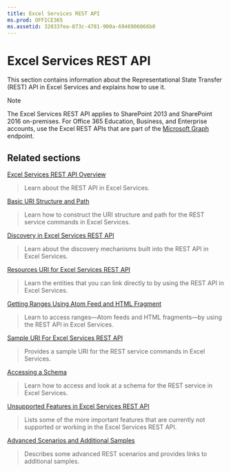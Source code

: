 ```yaml
---
title: Excel Services REST API
ms.prod: OFFICE365
ms.assetid: 32033fea-873c-4781-900a-6946906066b0
---
```



# Excel Services REST API

This section contains information about the Representational State Transfer (REST) API in Excel Services and explains how to use it. 
  
    
    


> [!NOTE]
> The Excel Services REST API applies to SharePoint 2013 and SharePoint 2016 on-premises. For Office 365 Education, Business, and Enterprise accounts, use the Excel REST APIs that are part of the  [Microsoft Graph](http://graph.microsoft.io/en-us/docs/api-reference/v1.0/resources/excel
) endpoint.
  
    
    


## Related sections


 [Excel Services REST API Overview](excel-services-rest-api-overview.md)
  
    
    
> Learn about the REST API in Excel Services. 
    
  
 [Basic URI Structure and Path](basic-uri-structure-and-path.md)
  
    
    
> Learn how to construct the URI structure and path for the REST service commands in Excel Services. 
    
  
 [Discovery in Excel Services REST API](discovery-in-excel-services-rest-api.md)
  
    
    
> Learn about the discovery mechanisms built into the REST API in Excel Services. 
    
  
 [Resources URI for Excel Services REST API](resources-uri-for-excel-services-rest-api.md)
  
    
    
> Learn the entities that you can link directly to by using the REST API in Excel Services. 
    
  
 [Getting Ranges Using Atom Feed and HTML Fragment](getting-ranges-using-atom-feed-and-html-fragment.md)
  
    
    
> Learn to access ranges—Atom feeds and HTML fragments—by using the REST API in Excel Services. 
    
  
 [Sample URI For Excel Services REST API](sample-uri-for-excel-services-rest-api.md)
  
    
    
> Provides a sample URI for the REST service commands in Excel Services. 
    
  
 [Accessing a Schema](accessing-a-schema.md)
  
    
    
> Learn how to access and look at a schema for the REST service in Excel Services. 
    
  
 [Unsupported Features in Excel Services REST API](unsupported-features-in-excel-services-rest-api.md)
  
    
    
> Lists some of the more important features that are currently not supported or working in the Excel Services REST API. 
    
  
 [Advanced Scenarios and Additional Samples](advanced-scenarios-and-additional-samples.md)
  
    
    
> Describes some advanced REST scenarios and provides links to additional samples. 
    
  


